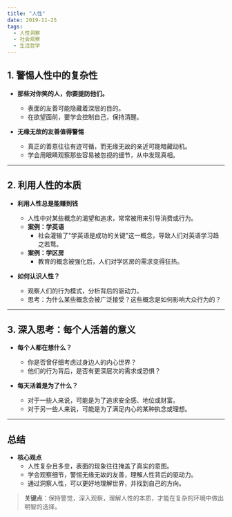 ```yaml
---
title: "人性"
date: 2019-11-25
tags:
  - 人性洞察
  - 社会观察
  - 生活哲学
---
```


## **1. 警惕人性中的复杂性**

- **那些对你笑的人，你要提防他们。**  
  - 表面的友善可能隐藏着深层的目的。  
  - 在欲望面前，要学会控制自己，保持清醒。

- **无缘无故的友善值得警惕**  
  - 真正的善意往往有迹可循，而无缘无故的亲近可能暗藏动机。  
  - 学会用眼睛观察那些容易被忽视的细节，从中发现真相。

---

## **2. 利用人性的本质**

- **利用人性总是能赚到钱**  
  - 人性中对某些概念的渴望和追求，常常被用来引导消费或行为。  
  - **案例：学英语**  
    - 社会灌输了"学英语是成功的关键"这一概念，导致人们对英语学习趋之若鹜。  
  - **案例：学区房**  
    - 教育的概念被强化后，人们对学区房的需求变得狂热。  

- **如何认识人性？**  
  - 观察人们的行为模式，分析背后的驱动力。  
  - 思考：为什么某些概念会被广泛接受？这些概念是如何影响大众行为的？

---

## **3. 深入思考：每个人活着的意义**

- **每个人都在想什么？**  
  - 你是否曾仔细考虑过身边人的内心世界？  
  - 他们的行为背后，是否有更深层次的需求或恐惧？

- **每天活着是为了什么？**  
  - 对于一些人来说，可能是为了追求安全感、地位或财富。  
  - 对于另一些人来说，可能是为了满足内心的某种执念或理想。

---

## **总结**

- **核心观点**  
  - 人性复杂且多变，表面的现象往往掩盖了真实的意图。  
  - 学会观察细节，警惕无缘无故的友善，理解人性背后的驱动力。  
  - 通过洞察人性，可以更好地理解世界，并找到自己的方向。

> **关键点**：保持警觉，深入观察，理解人性的本质，才能在复杂的环境中做出明智的选择。
